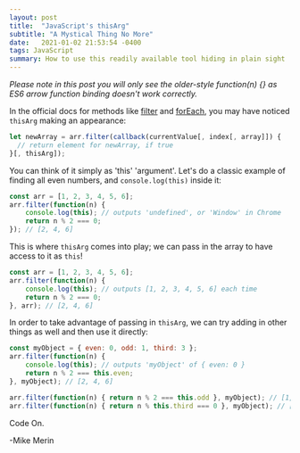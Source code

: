 ```yaml
---
layout: post
title:  "JavaScript's thisArg"
subtitle: "A Mystical Thing No More"
date:   2021-01-02 21:53:54 -0400
tags: JavaScript
summary: How to use this readily available tool hiding in plain sight
---
```

*Please note in this post you will only see the older-style function(n) {} as ES6 arrow function binding doesn't work correctly.*

In the official docs for methods like [filter](https://developer.mozilla.org/en-US/docs/Web/JavaScript/Reference/Global_Objects/Array/filter) and [forEach](https://developer.mozilla.org/en-US/docs/Web/JavaScript/Reference/Global_Objects/Array/forEach), you may have noticed `thisArg` making an appearance:

```js
let newArray = arr.filter(callback(currentValue[, index[, array]]) {
  // return element for newArray, if true
}[, thisArg]);
```

You can think of it simply as 'this' 'argument'. Let's do a classic example of finding all even numbers, and `console.log(this)` inside it:

```js
const arr = [1, 2, 3, 4, 5, 6];
arr.filter(function(n) {
    console.log(this); // outputs 'undefined', or 'Window' in Chrome
    return n % 2 === 0;
}); // [2, 4, 6]
```

This is where `thisArg` comes into play; we can pass in the array to have access to it as `this`!

```js
const arr = [1, 2, 3, 4, 5, 6];
arr.filter(function(n) {
    console.log(this); // outputs [1, 2, 3, 4, 5, 6] each time
    return n % 2 === 0;
}, arr); // [2, 4, 6]
```

In order to take advantage of passing in `thisArg`, we can try adding in other things as well and then use it directly:

```js
const myObject = { even: 0, odd: 1, third: 3 };
arr.filter(function(n) {
    console.log(this); // outputs 'myObject' of { even: 0 }
    return n % 2 === this.even;
}, myObject); // [2, 4, 6]

arr.filter(function(n) { return n % 2 === this.odd }, myObject); // [1, 3, 5]
arr.filter(function(n) { return n % this.third === 0 }, myObject); // [3, 6]
```

Code On.

-Mike Merin
